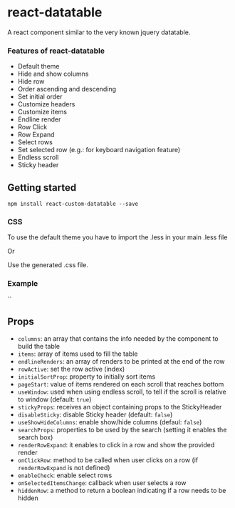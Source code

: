 # react-datatable
A react component similar to the very known jquery datatable.

### Features of react-datatable
- Default theme
- Hide and show columns
- Hide row
- Order ascending and descending
- Set initial order
- Customize headers
- Customize items
- Endline render
- Row Click
- Row Expand
- Select rows
- Set selected row (e.g.: for keyboard navigation feature)
- Endless scroll
- Sticky header

## Getting started
`npm install react-custom-datatable --save`

### CSS
To use the default theme you have to import the .less in your main .less file

Or

Use the generated .css file.

### Example
``

## Props
- `columns`: an array that contains the info needed by the component to build the table
- `items`: array of items used to fill the table
- `endlineRenders`: an array of renders to be printed at the end of the row
- `rowActive`: set the row active (index)
- `initialSortProp`: property to initially sort items 
- `pageStart`: value of items rendered on each scroll that reaches bottom 
- `useWindow`: used when using endless scroll, to tell if the scroll is relative to window (default: `true`)
- `stickyProps`: receives an object containing props to the StickyHeader
- `disableSticky`: disable Sticky header (default: `false`)
- `useShowHideColumns`: enable show/hide columns (defaul: `false`)
- `searchProps`: properties to be used by the search (setting it enables the search box)
- `renderRowExpand`: it enables to click in a row and show the provided render
- `onClickRow`: method to be called when user clicks on a row (if `renderRowExpand` is not defined)
- `enableCheck`: enable select rows
- `onSelectedItemsChange`: callback when user selects a row
- `hiddenRow`: a method to return a boolean indicating if a row needs to be hidden
